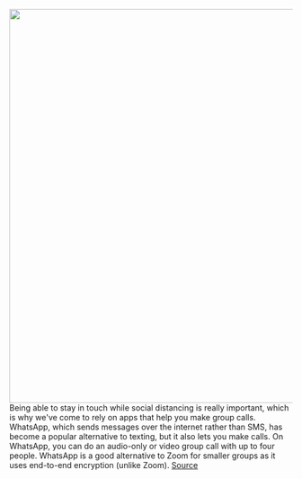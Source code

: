 <img src='https://cdn.vox-cdn.com/thumbor/V_MkhymydG26ACuR1ejXD2mcVuM=/0x0:3200x2129/1200x800/filters:focal(1344x809:1856x1321)/cdn.vox-cdn.com/uploads/chorus_image/image/66630805/1209106496.jpg.0.jpg' width='700px' /><br/>
Being able to stay in touch while social distancing is really important, which is why we've come to rely on apps that help you make group calls. WhatsApp, which sends messages over the internet rather than SMS, has become a popular alternative to texting, but it also lets you make calls. On WhatsApp, you can do an audio-only or video group call with up to four people. WhatsApp is a good alternative to Zoom for smaller groups as it uses end-to-end encryption (unlike Zoom).
<a href='https://www.theverge.com/2020/4/9/21210345/whatsapp-group-call-how-to-video-audio-text-android-iphone'> Source <a/>